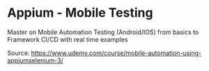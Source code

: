 # Appium - Mobile Testing
Master on Mobile Automation Testing (Android/IOS) from basics to Framework CI/CD with real time examples

Source: https://www.udemy.com/course/mobile-automation-using-appiumselenium-3/
